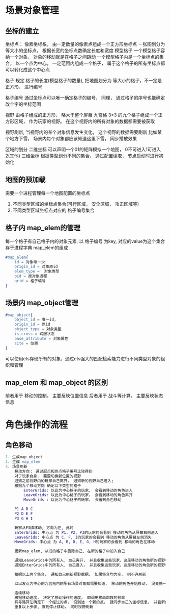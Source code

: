 # 场景对象管理

## 坐标的建立
坐标点：
像素坐标系， 由一定数量的像素点组成一个正方形坐标点
一张图划分为等大小的坐标点， 根据长宽的坐标点数确定长度和宽度
模型格子
一个模型格子容纳一个对象， 对象的移动就是在格子之间跳动
一个模型格子内是一个坐标点的集合， 以一个点为中心， 一定范围内组成一个格子， 属于这个格子的所有坐标点都可以转化成这个中心点

格子
规定 格子的长度(模型格子的数量), 把地图划分为 等大小的格子，不一定是正方形， 进行编号

格子编号
    通过坐标点可以唯一确定格子的编号， 同理， 通过格子的序号也能确定改个字的坐标范围

视野
    由格子组成的正方形， 略大于整个屏幕
    九宫格 3*3 的九个格子组成一个正方形区域， 作为玩家的视野。
    在这个视野内的所有对象的数据都需要被获取

视野刷新, 当视野内的某个对象信息发生变化， 这个视野的数据需要刷新
比如某个地方下雪， 场景内每个对象都应该知道这里下雪， 同步播放效果

区域的划分
    二维坐标 可以声明一个01的矩阵模拟一个地图， 0不可进入1可进入 2(其他)
    三维坐标
        根据类型划分不同的集合， 通过配置读取， 节点启动时进行初始化

## 地图的预加载
需要一个进程管理每一个地图配置的坐标点
1. 不同类型区域的坐标点集合(可行区域， 安全区域， 攻击区域等)
2. 不同类型区域坐标点对应的 格子编号集合

## 格子内 map_elem的管理
每一个格子有自己格子内的对象元素, 以 格子编号 为key, 对应的value为这个集合 存于进程字典
map_elem的组成
```erlang
#map_elem{
    id = 对象唯一id
    origin_id = 对象原id
    elem_type =  对象类型
    pid = 原对象进程
    grid = 格子编号
}
```

## 场景内 map_object管理
```erlang
#map_object{
    object_id = 唯一id,
    origin_id = 原id
    object_type = 对象类型
    is_cross = 跨服状态
    base_attribute = 对象属性
    site = 位置
}
```
可以使用ets存储所有的对象，通过ets强大的匹配检索能力进行不同类型对象的组织和管理

## map_elem 和 map_object 的区别
前者用于 移动的控制， 主要反映位置信息
后者用于 战斗等计算， 主要反映状态信息


# 角色操作的流程
## 角色移动
```erlang
1. 生成map_object
2. 生成 map_elem
3. 场景刷新
    移动方向： 通过起点和终点格子编号比较得到
    对于玩家自身， 需要切换新位置的视野
    通知之前视野内的玩家自己离开， 通知新的视野自己进入;
    根据九个移动方向 确定以下类型的格子
        EnterGrids: 以此为中心格子的玩家， 会看到移动的角色进入
        LeaveGrids: 以此为中心格子的玩家， 会看到移动的角色离开
        MoveGrids : 以此为中心格子的玩家， 会看到角色移动

    P1 A B C
    P2 D E F
    P3 G H I

    玩家从E向D移动, 方向为左, 此时
    EnterGrids: 中心点 为 P1, P2, P3的玩家的会看到 移动的角色从屏幕右侧进入
    LeaveGrids: 中心点 为 C, F, I的玩家的会看到 移动的角色从屏幕左侧消失
    MoveGrids: 中心点 为 A, B, D, E, G, H的玩家的会看到 移动的角色在移动

    更新map_elem, 从旧的格子中删除自己, 在新的格子中加入自己

    通知LeaveGrids中的所有人, 自己离开， 并且收集这些玩家，这是移动的角色新的视野中不存在的对象， 需要删除
    通知EnterGrids中的所有人, 自己进入， 并且收集这些玩家，这是移动的角色新的视野中新加的对象， 需要新增

    根据以上两个集合， 通知自己刷新视野数据， 如果集合均为空， 则不许刷新

    以出发点为中心的九宫格内的所有场景对象都需要知道， 移动的角色开始移动， 没变换一次坐标就需要进行同步新的位置信息

    连续移动
    根据移动速度， 决定了移动操作的速度， 即调用移动函数的频率
    有寻路算法确定下一个经过的点， 没到达一个新的点， 就同步自己的坐标信息， 并且新的点成为新的出发点
    重复以上步骤, 直到停止移动， 同时视野刷新

```
